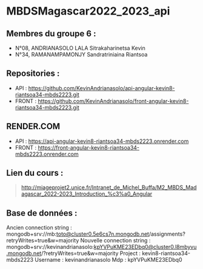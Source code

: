# MBDSMagascar2022_2023_api
## Membres du groupe 6 :
- N°08, ANDRIANASOLO LALA Sitrakaharinetsa Kevin
- N°34, RAMANAMPAMONJY Sandratriniaina Riantsoa

## Repositories :
- API : https://github.com/KevinAndrianasolo/api-angular-kevin8-riantsoa34-mbds2223.git
- FRONT : https://github.com/KevinAndrianasolo/front-angular-kevin8-riantsoa34-mbds2223.git

## RENDER.COM
- API : https://api-angular-kevin8-riantsoa34-mbds2223.onrender.com
- FRONT : https://front-angular-kevin8-riantsoa34-mbds2223.onrender.com

## Lien du cours :
> http://miageprojet2.unice.fr/Intranet_de_Michel_Buffa/M2_MBDS_Madagascar_2022-2023_Introduction_%c3%a0_Angular

## Base de données :
Ancien connection string : mongodb+srv://mb:toto@cluster0.5e6cs7n.mongodb.net/assignments?retryWrites=true&w=majority
Nouvelle connection string : mongodb+srv://kevinandrianasolo:kpYVPuKME23EDbq0@cluster0.l8mbyvu.mongodb.net/?retryWrites=true&w=majority
Project : kevin8-riantsoa34-mbds2223
Username : kevinandrianasolo
Mdp : kpYVPuKME23EDbq0
